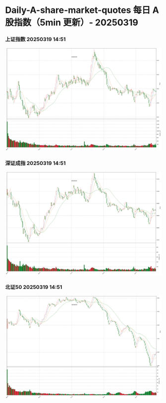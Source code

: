 
# Daily-A-share-market-quotes 每日 A 股指数（5min 更新）- 20250319

### 上证指数 20250319 14:51
![](./fig/2025/3/20250319-sh000001.png)

### 深证成指 20250319 14:51
![](./fig/2025/3/20250319-sz399001.png)

### 北证50 20250319 14:51
![](./fig/2025/3/20250319-bj899050.png)
